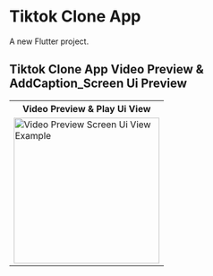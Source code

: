 # Tiktok Clone App

A new Flutter project.

<!-- 
## Add This Packages 
firebase_core: ^2.13.1
get: ^4.6.5
firebase_auth: ^4.6.2
cloud_firestore: ^4.8.0
firebase_storage: ^11.2.2 -->



<!-- ##  Creating User Complete Firebase -->


## Tiktok Clone App Video Preview & AddCaption_Screen Ui Preview


<table>
  
  
<tr>                    
   <th>Video Preview & Play Ui View</th>
   <!-- <th>Video Pick Ui View</th>
   <th>Show Phone Gallery Ui View</th>
   <th>Video Selected Ui View</th> -->
</tr>  
  
  
  
<tr>

<td>
  <img src="https://github.com/mdsomad/Tiktok-Clone-App/assets/103892160/162347c0-44f4-4a42-9bae-6a923cd73195" alt="Video Preview Screen Ui View Example" width="260"/>
</td>

<!-- <td>
  <img src="https://github.com/mdsomad/Tiktok-Clone-App/assets/103892160/b814e9ee-ae26-4938-a0c8-c52885b33b71" alt="PickVideo Ui View Example" width="260"/>
</td>
  
<td>
  <img src="https://github.com/mdsomad/Tiktok-Clone-App/assets/103892160/ec7744c8-c27e-4299-8a9f-b5676de905a6" alt="Show Phone Gallery Ui View Example" width="260"/>
</td>

<td>
  <img src="https://github.com/mdsomad/Tiktok-Clone-App/assets/103892160/b83e310b-d639-45a9-bed7-c4f53904d29c" alt="Video Selected View Example" width="260"/>
</td> -->
 
  
</tr>


</table>


